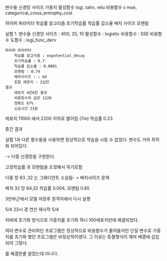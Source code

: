 변수들
    신경망 사이즈 
    가중치
    활성함수 logi, tahn, relu
    비용함수 s mse, categorical_cross_entrophy_cost

하이퍼 파라미터
    학습률 알고리즘
    초기학습률
    학습률 감소율
    배치 사이즈
    모멘텀



실험 1.
    변수들
        신경망 사이즈 : 400, 25, 10 
        활성함수 : logistic
        비용함수 : SSE
        비용함수 도함수 : logi_func_derv

    하이퍼 파라미터
        학습률 알고리즘 : expotential_decay
        초기학습률 : 0.7
        학습률 감소율 : 0.0001
        모멘텀 : 0.74
        배치사이즈 : : 64
        토탈 에포치 : 2십만
    결과
        에포치 4만6천 결과
        비용함수의 값은 1220
        정확도 67%
        소요시간 21분

에포치 11000 에서 2200 이하로 떨어짐 (7m) 학습률 0.23


중간 결과

실험 1과 다른 함수들을 사용하면 정상적으로 학습을 시킬 수 없었다.
변수도 거의 최적화 되어있다.

-> 다중 신경망을 구현한다.


고정학습률 과 모멘텀을 조정해서 
하기로함

다중 망 63 ,32 는 그래디언트 소실됨- > 배치사이즈 문제

배치 32 망 64,32
학습률 0.004, 모멘텀 0.85

3만부근에서 모델 저장후 원격지에서 다시 실행



5/4 23시 경 연산 재시작
5/4 

자비에 초기화 방식으로 가중치를 초기화 하니 100에포치만에 해결되었다.


여러 변수로 관리하던 프로그램은 정상적으로 비용함수가 줄어들지만
단일 변수로 가중치를 초기화 했던 프로그램은 비정상적이였다.
그 이유는 튜플형식이 깨져 배열에 삽입되어 그렇다.

를 해결한줄 알았는데 아니다.
